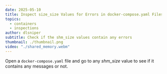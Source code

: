 ```yaml
---
date: 2025-05-10
title: Inspect size_size Values for Errors in docker-compose.yaml Files
topics:
  - containers
  - inspections
author: dlsniper
subtitle: Check if the shm_size values contain any errors
thumbnail: ./thumbnail.png
video: "./shared_memory.webm"
---
```


Open a `docker-compose.yaml` file and go to any _shm_size_ value to see if it contains any messages or not.
